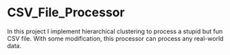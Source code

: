 # CSV_File_Processor
In this project I implement hierarchical clustering to process a stupid but fun CSV file. 
With some modification, this processor can process any real-world data.
